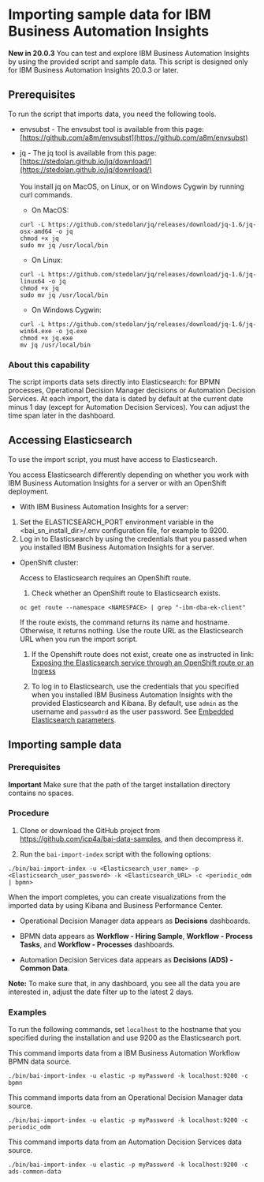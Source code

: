 # Importing sample data for IBM Business Automation Insights

**New in 20.0.3** You can test and explore IBM Business Automation Insights by using the provided script and sample data. This script is designed only for IBM Business Automation Insights 20.0.3 or later.

## Prerequisites

To run the script that imports data, you need the following tools.
* envsubst - The envsubst tool is available from this page: [https://github.com/a8m/envsubst](https://github.com/a8m/envsubst)

* jq - The jq tool is available from this page: [https://stedolan.github.io/jq/download/](https://stedolan.github.io/jq/download/)<br /><br />
You install jq on MacOS, on Linux, or on Windows Cygwin by running curl commands.
  * On MacOS:
  ```
  curl -L https://github.com/stedolan/jq/releases/download/jq-1.6/jq-osx-amd64 -o jq
  chmod +x jq
  sudo mv jq /usr/local/bin
  ```
  * On Linux:
  ```
  curl -L https://github.com/stedolan/jq/releases/download/jq-1.6/jq-linux64 -o jq
  chmod +x jq
  sudo mv jq /usr/local/bin
  ```
  * On Windows Cygwin:
  ```
  curl -L https://github.com/stedolan/jq/releases/download/jq-1.6/jq-win64.exe -o jq.exe
  chmod +x jq.exe
  mv jq /usr/local/bin
  ```

### About this capability

The script imports data sets directly into Elasticsearch: for BPMN processes, Operational Decision Manager decisions or 
Automation Decision Services. At each import, the data is dated by default at the current date minus 1 day (except for 
Automation Decision Services). You can adjust the time span later in the dashboard.

## Accessing Elasticsearch

To use the import script, you must have access to Elasticsearch.

You access Elasticsearch differently depending on whether you work with IBM Business Automation Insights for a server or with an OpenShift deployment.

  * With IBM Business Automation Insights for a server:

  1. Set the ELASTICSEARCH_PORT environment variable in the <bai_sn_install_dir>/.env configuration file, for example to 9200.
  2. Log in to Elasticsearch by using the credentials that you passed when you installed IBM Business Automation Insights for a server.

  * OpenShift cluster:

    Access to Elasticsearch requires an OpenShift route.<br />
    1. Check whether an OpenShift route to Elasticsearch exists.
    ```
    oc get route --namespace <NAMESPACE> | grep "-ibm-dba-ek-client"
    ```

    If the route exists, the command returns its name and hostname. Otherwise, it returns nothing. Use the route URL as the Elasticsearch URL when you run the import script.<br />

    1. If the Openshift route does not exist, create one as instructed in
  link: [Exposing the Elasticsearch service through an OpenShift route or an Ingress](https://www.ibm.com/support/knowledgecenter/en/SSYHZ8_20.0.x/com.ibm.dba.install/op_topics/tsk_post_bai_deploy_es_route.html)<br />

    1. To log in to Elasticsearch, use the credentials that you specified when you installed IBM Business Automation Insights with the provided Elasticsearch and Kibana. By default, use <code>admin</code> as the username and <code>passw0rd</code> as the user password. See [Embedded Elasticsearch parameters](https://www.ibm.com/support/knowledgecenter/en/SSYHZ8_20.0.x/com.ibm.dba.ref/k8s_topics/ref_bai_k8s_es_params.html).<br />

## Importing sample data

### Prerequisites

**Important** Make sure that the path of the target installation directory contains no spaces.

### Procedure

1. Clone or download the GitHub project from https://github.com/icp4a/bai-data-samples, and then decompress it.<br />

1. Run the <code>bai-import-index</code> script with the following options:
```
./bin/bai-import-index -u <Elasticsearch_user_name> -p <Elasticsearch_user_password> -k <Elasticsearch_URL> -c <periodic_odm | bpmn>
```
When the import completes, you can create visualizations from the imported data by using Kibana and Business Performance Center. <br />
* Operational Decision Manager data appears as **Decisions** dashboards.

* BPMN data appears as **Workflow - Hiring Sample**, **Workflow - Process Tasks**, and **Workflow - Processes** dashboards.<br />

* Automation Decision Services data appears as **Decisions (ADS) - Common Data**.<br />

**Note:** To make sure that, in any dashboard, you see all the data you are interested in, adjust the date filter up to the latest 2 days.

### Examples

To run the following commands, set <code>localhost</code> to the hostname that you specified during the installation and use 9200 as the Elasticsearch port.

This command imports data from a IBM Business Automation Workflow BPMN data source.

```
./bin/bai-import-index -u elastic -p myPassword -k localhost:9200 -c bpmn

```

This command imports data from an Operational Decision Manager data source.

```
./bin/bai-import-index -u elastic -p myPassword -k localhost:9200 -c periodic_odm
```

This command imports data from an Automation Decision Services data source.

```
./bin/bai-import-index -u elastic -p myPassword -k localhost:9200 -c ads-common-data
```
